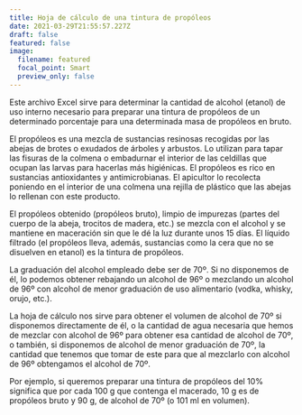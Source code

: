 ```yaml
---
title: Hoja de cálculo de una tintura de propóleos
date: 2021-03-29T21:55:57.227Z
draft: false
featured: false
image:
  filename: featured
  focal_point: Smart
  preview_only: false
---
```

Este archivo Excel sirve para determinar la cantidad de alcohol (etanol) de uso interno necesario para preparar una tintura de propóleos de un determinado porcentaje para una determinada masa de propóleos en bruto. 

El propóleos es una mezcla de sustancias resinosas recogidas por las abejas de brotes o exudados de árboles y arbustos. Lo utilizan para tapar las fisuras de la colmena o embadurnar el interior de las celdillas que ocupan las larvas para hacerlas más higiénicas. El propóleos es rico en sustancias antioxidantes y antimicrobianas. El apicultor lo recolecta poniendo en el interior de una colmena una rejilla de plástico que las abejas lo rellenan con este producto. 

El propóleos obtenido (propóleos bruto), limpio de impurezas (partes del cuerpo de la abeja, trocitos de madera, etc.) se mezcla con el alcohol y se mantiene en maceración sin que le dé la luz durante unos 15 días. El líquido filtrado (el propóleos lleva, además, sustancias como la cera que no se disuelven en etanol) es la tintura de propóleos.  

La graduación del alcohol empleado debe ser de 70º. Si no disponemos de él,  lo podemos obtener rebajando un alcohol de 96º o mezclando un alcohol de 96º con alcohol de menor graduación de uso alimentario (vodka, whisky, orujo, etc.). 

La hoja de cálculo nos sirve para obtener el volumen de alcohol de 70º si disponemos directamente de él, o la cantidad de agua necesaria que hemos de mezclar con alcohol de 96º para obtener esa cantidad de alcohol de 70º, o también, si disponemos de alcohol de menor graduación de 70º, la cantidad que tenemos que tomar de este para que al mezclarlo con alcohol de 96º obtengamos el alcohol de 70º.

 Por ejemplo, si queremos preparar una tintura de propóleos del 10% significa que por cada 100 g que contenga el macerado, 10 g es de propóleos bruto y 90 g, de alcohol de 70º (o 101 ml  en volumen).
